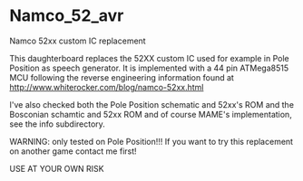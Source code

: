 # Namco_52_avr
Namco 52xx custom IC replacement

This daughterboard replaces the 52XX custom IC used for example in Pole
Position as speech generator.
It is implemented with a 44 pin ATMega8515 MCU following the reverse 
engineering information found at http://www.whiterocker.com/blog/namco-52xx.html

I've also checked both the Pole Position schematic and 52xx's ROM and the 
Bosconian schamtic and 52xx ROM and of course MAME's implementation, see the info 
subdirectory.

WARNING: only tested on Pole Position!!!
If you want to try this replacement on another game contact me first!

USE AT YOUR OWN RISK
